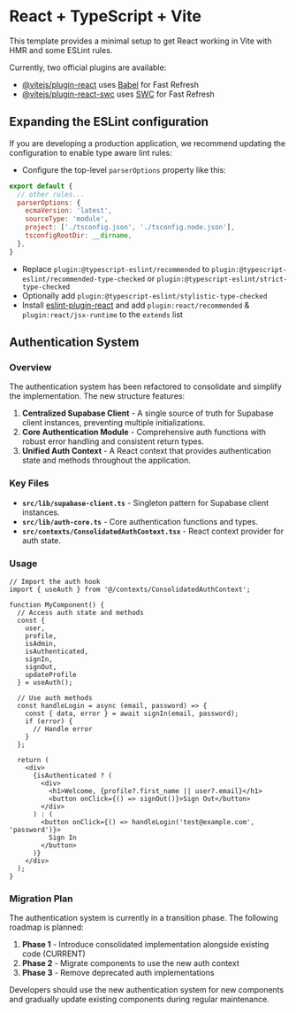 # React + TypeScript + Vite

This template provides a minimal setup to get React working in Vite with HMR and some ESLint rules.

Currently, two official plugins are available:

- [@vitejs/plugin-react](https://github.com/vitejs/vite-plugin-react/blob/main/packages/plugin-react/README.md) uses [Babel](https://babeljs.io/) for Fast Refresh
- [@vitejs/plugin-react-swc](https://github.com/vitejs/vite-plugin-react-swc) uses [SWC](https://swc.rs/) for Fast Refresh

## Expanding the ESLint configuration

If you are developing a production application, we recommend updating the configuration to enable type aware lint rules:

- Configure the top-level `parserOptions` property like this:

```js
export default {
  // other rules...
  parserOptions: {
    ecmaVersion: 'latest',
    sourceType: 'module',
    project: ['./tsconfig.json', './tsconfig.node.json'],
    tsconfigRootDir: __dirname,
  },
}
```

- Replace `plugin:@typescript-eslint/recommended` to `plugin:@typescript-eslint/recommended-type-checked` or `plugin:@typescript-eslint/strict-type-checked`
- Optionally add `plugin:@typescript-eslint/stylistic-type-checked`
- Install [eslint-plugin-react](https://github.com/jsx-eslint/eslint-plugin-react) and add `plugin:react/recommended` & `plugin:react/jsx-runtime` to the `extends` list

## Authentication System

### Overview

The authentication system has been refactored to consolidate and simplify the implementation. The new structure features:

1. **Centralized Supabase Client** - A single source of truth for Supabase client instances, preventing multiple initializations.
2. **Core Authentication Module** - Comprehensive auth functions with robust error handling and consistent return types.
3. **Unified Auth Context** - A React context that provides authentication state and methods throughout the application.

### Key Files

- **`src/lib/supabase-client.ts`** - Singleton pattern for Supabase client instances.
- **`src/lib/auth-core.ts`** - Core authentication functions and types.
- **`src/contexts/ConsolidatedAuthContext.tsx`** - React context provider for auth state.

### Usage

```tsx
// Import the auth hook
import { useAuth } from '@/contexts/ConsolidatedAuthContext';

function MyComponent() {
  // Access auth state and methods
  const { 
    user, 
    profile, 
    isAdmin, 
    isAuthenticated, 
    signIn, 
    signOut,
    updateProfile 
  } = useAuth();

  // Use auth methods
  const handleLogin = async (email, password) => {
    const { data, error } = await signIn(email, password);
    if (error) {
      // Handle error
    }
  };

  return (
    <div>
      {isAuthenticated ? (
        <div>
          <h1>Welcome, {profile?.first_name || user?.email}</h1>
          <button onClick={() => signOut()}>Sign Out</button>
        </div>
      ) : (
        <button onClick={() => handleLogin('test@example.com', 'password')}>
          Sign In
        </button>
      )}
    </div>
  );
}
```

### Migration Plan

The authentication system is currently in a transition phase. The following roadmap is planned:

1. **Phase 1** - Introduce consolidated implementation alongside existing code (CURRENT)
2. **Phase 2** - Migrate components to use the new auth context
3. **Phase 3** - Remove deprecated auth implementations

Developers should use the new authentication system for new components and gradually update existing components during regular maintenance.
